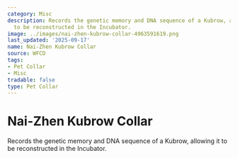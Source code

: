 ```yaml
---
category: Misc
description: Records the genetic memory and DNA sequence of a Kubrow, allowing it
  to be reconstructed in the Incubator.
image: ../images/nai-zhen-kubrow-collar-4963591619.png
last_updated: '2025-09-17'
name: Nai-Zhen Kubrow Collar
source: WFCD
tags:
- Pet Collar
- Misc
tradable: false
type: Pet Collar
---
```


# Nai-Zhen Kubrow Collar

Records the genetic memory and DNA sequence of a Kubrow, allowing it to be reconstructed in the Incubator.

